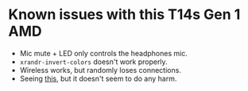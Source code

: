# Known issues with this T14s Gen 1 AMD

- Mic mute + LED only controls the headphones mic.
- `xrandr-invert-colors` doesn't work properly.
- Wireless works, but randomly loses connections.
- Seeing [this](https://forums.lenovo.com/t5/Other-Linux-Discussions/I2C-error-after-upgrading-ThinkPad-T14-AMD-to-1-36-BIOS/m-p/5119910), but it doesn't seem to do any harm.
